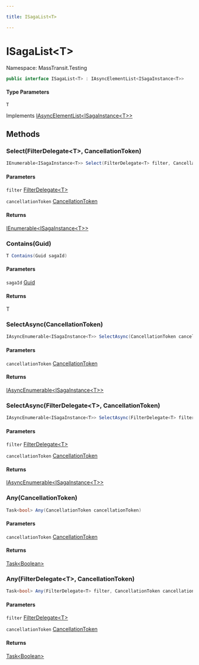 ```yaml
---

title: ISagaList<T>

---
```


# ISagaList\<T\>

Namespace: MassTransit.Testing

```csharp
public interface ISagaList<T> : IAsyncElementList<ISagaInstance<T>>
```

#### Type Parameters

`T`<br/>

Implements [IAsyncElementList\<ISagaInstance\<T\>\>](../masstransit-testing/iasyncelementlist-1)

## Methods

### **Select(FilterDelegate\<T\>, CancellationToken)**

```csharp
IEnumerable<ISagaInstance<T>> Select(FilterDelegate<T> filter, CancellationToken cancellationToken)
```

#### Parameters

`filter` [FilterDelegate\<T\>](../masstransit-testing/filterdelegate-1)<br/>

`cancellationToken` [CancellationToken](https://learn.microsoft.com/en-us/dotnet/api/system.threading.cancellationtoken)<br/>

#### Returns

[IEnumerable\<ISagaInstance\<T\>\>](https://learn.microsoft.com/en-us/dotnet/api/system.collections.generic.ienumerable-1)<br/>

### **Contains(Guid)**

```csharp
T Contains(Guid sagaId)
```

#### Parameters

`sagaId` [Guid](https://learn.microsoft.com/en-us/dotnet/api/system.guid)<br/>

#### Returns

T<br/>

### **SelectAsync(CancellationToken)**

```csharp
IAsyncEnumerable<ISagaInstance<T>> SelectAsync(CancellationToken cancellationToken)
```

#### Parameters

`cancellationToken` [CancellationToken](https://learn.microsoft.com/en-us/dotnet/api/system.threading.cancellationtoken)<br/>

#### Returns

[IAsyncEnumerable\<ISagaInstance\<T\>\>](https://learn.microsoft.com/en-us/dotnet/api/system.collections.generic.iasyncenumerable-1)<br/>

### **SelectAsync(FilterDelegate\<T\>, CancellationToken)**

```csharp
IAsyncEnumerable<ISagaInstance<T>> SelectAsync(FilterDelegate<T> filter, CancellationToken cancellationToken)
```

#### Parameters

`filter` [FilterDelegate\<T\>](../masstransit-testing/filterdelegate-1)<br/>

`cancellationToken` [CancellationToken](https://learn.microsoft.com/en-us/dotnet/api/system.threading.cancellationtoken)<br/>

#### Returns

[IAsyncEnumerable\<ISagaInstance\<T\>\>](https://learn.microsoft.com/en-us/dotnet/api/system.collections.generic.iasyncenumerable-1)<br/>

### **Any(CancellationToken)**

```csharp
Task<bool> Any(CancellationToken cancellationToken)
```

#### Parameters

`cancellationToken` [CancellationToken](https://learn.microsoft.com/en-us/dotnet/api/system.threading.cancellationtoken)<br/>

#### Returns

[Task\<Boolean\>](https://learn.microsoft.com/en-us/dotnet/api/system.threading.tasks.task-1)<br/>

### **Any(FilterDelegate\<T\>, CancellationToken)**

```csharp
Task<bool> Any(FilterDelegate<T> filter, CancellationToken cancellationToken)
```

#### Parameters

`filter` [FilterDelegate\<T\>](../masstransit-testing/filterdelegate-1)<br/>

`cancellationToken` [CancellationToken](https://learn.microsoft.com/en-us/dotnet/api/system.threading.cancellationtoken)<br/>

#### Returns

[Task\<Boolean\>](https://learn.microsoft.com/en-us/dotnet/api/system.threading.tasks.task-1)<br/>
